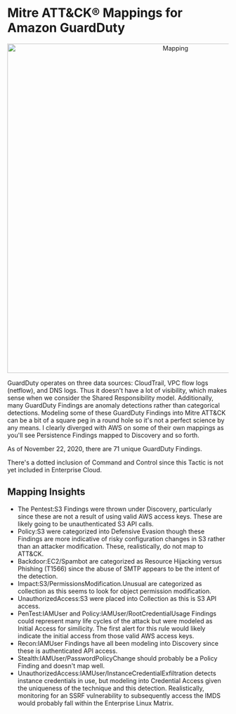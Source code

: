 # Mitre ATT&CK® Mappings for Amazon GuardDuty

<p align="center">
	<img alt="Mapping" src="https://github.com/amrandazz/attack-guardduty-navigator/blob/master/GuardDuty%20ATT%26CK%20Mapping.png" height="750" />
</p>

GuardDuty operates on three data sources: CloudTrail, VPC flow logs (netflow), and DNS logs. Thus it doesn't have a lot of visibility, which makes sense when we consider the Shared Responsibility model. Additionally, many GuardDuty Findings are anomaly detections rather than categorical detections. Modeling some of these GuardDuty Findings into Mitre ATT&CK can be a bit of a square peg in a round hole so it's not a perfect science by any means. I clearly diverged with AWS on some of their own mappings as you'll see Persistence Findings mapped to Discovery and so forth.

As of November 22, 2020, there are 71 unique GuardDuty Findings.

There's a dotted inclusion of Command and Control since this Tactic is not yet included in Enterprise Cloud.

## Mapping Insights
- The Pentest:S3 Findings were thrown under Discovery, particularly since these are not a result of using valid AWS access keys. These are likely going to be unauthenticated S3 API calls.
- Policy:S3 were categorized into Defensive Evasion though these Findings are more indicative of risky configuration changes in S3 rather than an attacker modification. These, realistically, do not map to ATT&CK.
- Backdoor:EC2/Spambot are categorized as Resource Hijacking versus Phishing (T1566) since the abuse of SMTP appears to be the intent of the detection.
- Impact:S3/PermissionsModification.Unusual are categorized as collection as this seems to look for object permission modification.
- UnauthorizedAccess:S3 were placed into Collection as this is S3 API access.
- PenTest:IAMUser and Policy:IAMUser/RootCredentialUsage Findings could represent many life cycles of the attack but were modeled as Initial Access for similicity. The first alert for this rule would likely indicate the initial access from those valid AWS access keys.
- Recon:IAMUser Findings have all been modeling into Discovery since these is authenticated API access.
- Stealth:IAMUser/PasswordPolicyChange should probably be a Policy Finding and doesn't map well.
- UnauthorizedAccess:IAMUser/InstanceCredentialExfiltration detects instance credentials in use, but modeling into Credential Access given the uniqueness of the technique and this detection. Realistically, monitoring for an SSRF vulnerability to subsequently access the IMDS would probably fall within the Enterprise Linux Matrix.
